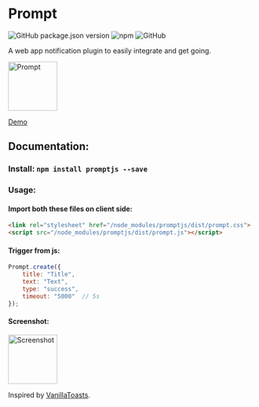 # Prompt

![GitHub package.json version](https://img.shields.io/github/package-json/v/anistark/prompt) ![npm](https://img.shields.io/npm/v/promptjs)
![GitHub](https://img.shields.io/github/license/anistark/prompt)

A web app notification plugin to easily integrate and get going.

<img src="https://anistark.github.io/prompt/img/prompt.png" alt="Prompt" height="100"/>

[Demo](https://anistark.github.io/prompt/)

## Documentation:

### Install: `npm install promptjs --save`

### Usage:

#### Import both these files on client side:
```html
<link rel="stylesheet" href="/node_modules/promptjs/dist/prompt.css">
<script src="/node_modules/promptjs/dist/prompt.js"></script>
```

#### Trigger from js:
```javascript
Prompt.create({
    title: "Title",
    text: "Text",
    type: "success",
    timeout: "5000"  // 5s
});
```

#### Screenshot:
<img src="https://anistark.github.io/prompt/img/screenshot.png" alt="Screenshot" height="100"/>



Inspired by [VanillaToasts](https://github.com/AlexKvazos/VanillaToasts).
